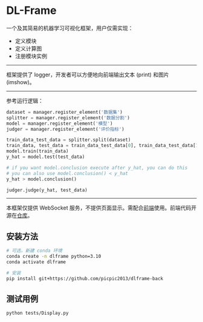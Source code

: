 # DL-Frame

一个及其简易的机器学习可视化框架，用户仅需实现：
- 定义模块
- 定义计算图
- 注册模块实例

--- 

框架提供了 logger，开发者可以方便地向前端输出文本 (print) 和图片 (imshow)。

--- 

参考运行逻辑：

~~~python
dataset = manager.register_element('数据集')
splitter = manager.register_element('数据分割')
model = manager.register_element('模型')
judger = manager.register_element('评价指标')

train_data_test_data = splitter.split(dataset)
train_data, test_data = train_data_test_data[0], train_data_test_data[1]
model.train(train_data)
y_hat = model.test(test_data)

# if you want model.conclusion execute after y_hat, you can do this
# you can also use model.conclusion() < y_hat
y_hat > model.conclusion()

judger.judge(y_hat, test_data)
~~~

--- 

本框架仅提供 WebSocket 服务，不提供页面显示。需配合[前端](https://picpic2013.github.io/dlframe-front/)使用。前端代码开源在[仓库](https://github.com/picpic2013/dlframe-front.git)。

## 安装方法

~~~bash
# 可选，新建 conda 环境
conda create -n dlframe python=3.10
conda activate dlframe

# 安装
pip install git+https://github.com/picpic2013/dlframe-back
~~~

## 测试用例

~~~bash
python tests/Display.py
~~~
